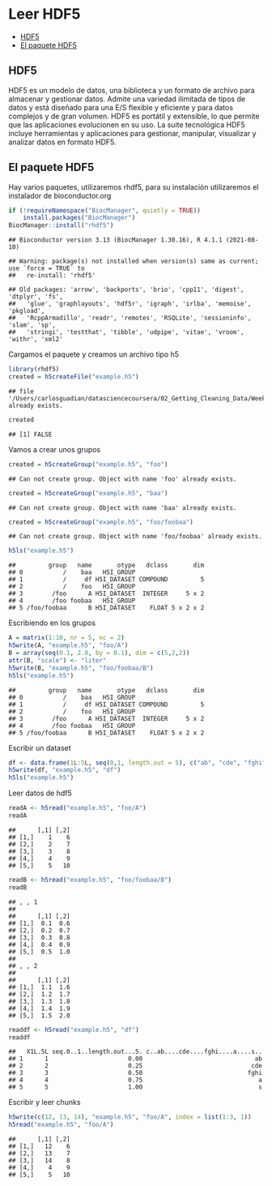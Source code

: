 Leer HDF5
================

-   [HDF5](#hdf5)
-   [El paquete HDF5](#el-paquete-hdf5)

## HDF5

HDF5 es un modelo de datos, una biblioteca y un formato de archivo para
almacenar y gestionar datos. Admite una variedad ilimitada de tipos de
datos y está diseñado para una E/S flexible y eficiente y para datos
complejos y de gran volumen. HDF5 es portátil y extensible, lo que
permite que las aplicaciones evolucionen en su uso. La suite tecnológica
HDF5 incluye herramientas y aplicaciones para gestionar, manipular,
visualizar y analizar datos en formato HDF5.

## El paquete HDF5

Hay varios paquetes, utilizaremos rhdf5, para su instalación
utilizaremos el instalador de bioconductor.org

``` r
if (!requireNamespace("BiocManager", quietly = TRUE))
    install.packages("BiocManager")
BiocManager::install("rhdf5")
```

    ## Bioconductor version 3.13 (BiocManager 1.30.16), R 4.1.1 (2021-08-10)

    ## Warning: package(s) not installed when version(s) same as current; use `force = TRUE` to
    ##   re-install: 'rhdf5'

    ## Old packages: 'arrow', 'backports', 'brio', 'cpp11', 'digest', 'dtplyr', 'fs',
    ##   'glue', 'graphlayouts', 'hdf5r', 'igraph', 'irlba', 'memoise', 'pkgload',
    ##   'RcppArmadillo', 'readr', 'remotes', 'RSQLite', 'sessioninfo', 'slam', 'sp',
    ##   'stringi', 'testthat', 'tibble', 'udpipe', 'vitae', 'vroom', 'withr', 'xml2'

Cargamos el paquete y creamos un archivo tipo h5

``` r
library(rhdf5)
created = h5createFile("example.h5")
```

    ## file '/Users/carlosguadian/datasciencecoursera/02_Getting_Cleaning_Data/Week_2/example.h5' already exists.

``` r
created
```

    ## [1] FALSE

Vamos a crear unos grupos

``` r
created = h5createGroup("example.h5", "foo")
```

    ## Can not create group. Object with name 'foo' already exists.

``` r
created = h5createGroup("example.h5", "baa")
```

    ## Can not create group. Object with name 'baa' already exists.

``` r
created = h5createGroup("example.h5", "foo/foobaa")
```

    ## Can not create group. Object with name 'foo/foobaa' already exists.

``` r
h5ls("example.h5")
```

    ##         group   name       otype   dclass       dim
    ## 0           /    baa   H5I_GROUP                   
    ## 1           /     df H5I_DATASET COMPOUND         5
    ## 2           /    foo   H5I_GROUP                   
    ## 3        /foo      A H5I_DATASET  INTEGER     5 x 2
    ## 4        /foo foobaa   H5I_GROUP                   
    ## 5 /foo/foobaa      B H5I_DATASET    FLOAT 5 x 2 x 2

Escribiendo en los grupos

``` r
A = matrix(1:10, nr = 5, nc = 2)
h5write(A, "example.h5", "foo/A")
B = array(seq(0.1, 2.0, by = 0.1), dim = c(5,2,2))
attr(B, "scale") <- "liter"
h5write(B, "example.h5", "foo/foobaa/B")
h5ls("example.h5")
```

    ##         group   name       otype   dclass       dim
    ## 0           /    baa   H5I_GROUP                   
    ## 1           /     df H5I_DATASET COMPOUND         5
    ## 2           /    foo   H5I_GROUP                   
    ## 3        /foo      A H5I_DATASET  INTEGER     5 x 2
    ## 4        /foo foobaa   H5I_GROUP                   
    ## 5 /foo/foobaa      B H5I_DATASET    FLOAT 5 x 2 x 2

Escribir un dataset

``` r
df <- data.frame(1L:5L, seq(0,1, length.out = 5), c("ab", "cde", "fghi", "a", "s"), stringsAsFactors = FALSE)
h5write(df, "example.h5", "df")
h5ls("example.h5")
```

Leer datos de hdf5

``` r
readA <- h5read("example.h5", "foo/A")
readA
```

    ##      [,1] [,2]
    ## [1,]    1    6
    ## [2,]    2    7
    ## [3,]    3    8
    ## [4,]    4    9
    ## [5,]    5   10

``` r
readB <- h5read("example.h5", "foo/foobaa/B")
readB
```

    ## , , 1
    ## 
    ##      [,1] [,2]
    ## [1,]  0.1  0.6
    ## [2,]  0.2  0.7
    ## [3,]  0.3  0.8
    ## [4,]  0.4  0.9
    ## [5,]  0.5  1.0
    ## 
    ## , , 2
    ## 
    ##      [,1] [,2]
    ## [1,]  1.1  1.6
    ## [2,]  1.2  1.7
    ## [3,]  1.3  1.8
    ## [4,]  1.4  1.9
    ## [5,]  1.5  2.0

``` r
readdf <- h5read("example.h5", "df")
readdf
```

    ##   X1L.5L seq.0..1..length.out...5. c..ab....cde....fghi....a....s..
    ## 1      1                      0.00                               ab
    ## 2      2                      0.25                              cde
    ## 3      3                      0.50                             fghi
    ## 4      4                      0.75                                a
    ## 5      5                      1.00                                s

Escribir y leer chunks

``` r
h5write(c(12, 13, 14), "example.h5", "foo/A", index = list(1:3, 1))
h5read("example.h5", "foo/A")
```

    ##      [,1] [,2]
    ## [1,]   12    6
    ## [2,]   13    7
    ## [3,]   14    8
    ## [4,]    4    9
    ## [5,]    5   10
